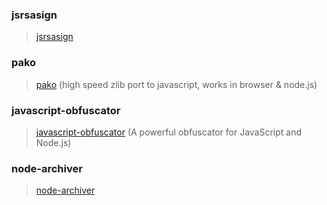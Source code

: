 ### jsrsasign

> [jsrsasign](https://github.com/kjur/jsrsasign)

### pako

> [pako](https://github.com/nodeca/pako) (high speed zlib port to javascript, works in browser & node.js)

### javascript-obfuscator

> [javascript-obfuscator](https://github.com/javascript-obfuscator/javascript-obfuscator) (A powerful obfuscator for JavaScript and Node.js)

### node-archiver

> [node-archiver](https://github.com/archiverjs/node-archiver)
